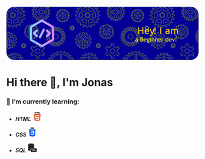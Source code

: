 ![Header](./headerjoia.png)
# Hi there 👋, I'm Jonas

### 🌱 I’m currently learning:

- **_HTML_** <img src="./html-5.png" width="24"/>

- **_CSS_** <img src="./css-3.png" width="24"/>

- **_SQL_** <img src="./servidor-sql.png" width="24"/>

